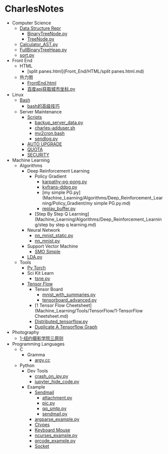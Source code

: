 # CharlesNotes

- Computer Science
  - [Data Structure Repr](Computer_Science/DataStructureRepr/README.md)
    * [BinaryTreeNode.py](Computer_Science/DataStructureRepr/BinaryTreeNode.py.md)
    * [TreeNode.py](Computer_Science/DataStructureRepr/TreeNode.py.md)
  * [Calculator_AST.py](Computer_Science/Calculator_AST.py.md)
  * [FullBinaryTreeHeap.py](Computer_Science/FullBinaryTreeHeap.py.md)
  * [sort.py](Computer_Science/sort.py.md)
- Front End
  - HTML
    * [split panes.html](Front_End/HTML/split panes.html.md)
  - 热力图
    * [FrontEnd.html](Front_End/热力图/FrontEnd.html.md)
    * [百度api获取城市坐标.py](Front_End/热力图/百度api获取城市坐标.py.md)
- Linux
  - [Bash](Linux/Bash/README.md)
    * [bash的高级技巧](Linux/Bash/bash的高级技巧.md)
  - Server Maintenance
    - [Scripts](Linux/Server_Maintenance/scripts/README.md)
      * [backup_server_data.py](Linux/Server_Maintenance/scripts/backup_server_data.py.md)
      * [charles-adduser.sh](Linux/Server_Maintenance/scripts/charles-adduser.sh.md)
      * [mv2cron.bash](Linux/Server_Maintenance/scripts/mv2cron.bash.md)
      * [sendlog.py](Linux/Server_Maintenance/scripts/sendlog.py.md)
    * [AUTO UPGRADE](Linux/Server_Maintenance/AUTO_UPGRADE.md)
    * [QUOTA](Linux/Server_Maintenance/QUOTA.md)
    * [SECURITY](Linux/Server_Maintenance/SECURITY.md)
- Machine Learning
  - Algorithms
    - Deep Reinforcement Learning
      - Policy Gradient
        * [karpathy-pg-pong.py](Machine_Learning/Algorithms/Deep_Reinforcement_Learning/Policy_Gradient/karpathy-pg-pong.py.md)
        * [kvfrans-ddpg.py](Machine_Learning/Algorithms/Deep_Reinforcement_Learning/Policy_Gradient/kvfrans-ddpg.py.md)
        * [my simple PG.py](Machine_Learning/Algorithms/Deep_Reinforcement_Learning/Policy_Gradient/my simple PG.py.md)
        * [replay_buffer.py](Machine_Learning/Algorithms/Deep_Reinforcement_Learning/Policy_Gradient/replay_buffer.py.md)
      * [Step By Step Q Learning](Machine_Learning/Algorithms/Deep_Reinforcement_Learning/step by step q learning.md)
    - Neural Network
      * [nn_mnist_static.py](Machine_Learning/Algorithms/NeuralNetwork/nn_mnist_static.py.md)
      * [nn_mnist.py](Machine_Learning/Algorithms/NeuralNetwork/nn_mnist.py.md)
    - Support Vector Machine
      * [SMO Simple](Machine_Learning/Algorithms/SupportVectorMachine/SMO_Simple.md)
    * [LDA.py](Machine_Learning/Algorithms/LDA.py.md)
  - Tools
    - [Py Torch](Machine_Learning/Tools/PyTorch/README.md)
    - Sci Kit Learn
      * [tsne.py](Machine_Learning/Tools/SciKit-Learn/tsne.py.md)
    - [Tensor Flow](Machine_Learning/Tools/TensorFlow/README.md)
      - Tensor Board
        * [mnist_with_summaries.py](Machine_Learning/Tools/TensorFlow/TensorBoard/mnist_with_summaries.py.md)
        * [tensorboard_advanced.py](Machine_Learning/Tools/TensorFlow/TensorBoard/tensorboard_advanced.py.md)
      * [1 Tensor Flow Cheetsheet](Machine_Learning/Tools/TensorFlow/1-TensorFlow Cheetsheet.md)
      * [Distributed_tensorflow.py](Machine_Learning/Tools/TensorFlow/Distributed_tensorflow.py.md)
      * [Duplicate A Tensorflow Graph](Machine_Learning/Tools/TensorFlow/Duplicate_a_tensorflow_graph.md)
- Photography
  * [1-纽约摄影学院三原则](Photography/1-纽约摄影学院三原则.md)
- Programming Languages
  - C
    - Gramma
      * [argv.cc](Programming_Languages/C++/Gramma/argv.cc.md)
  - Python
    - Dev Tools
      * [crash_on_ipy.py](Programming_Languages/Python/DevTools/crash_on_ipy.py.md)
      * [jupyter_hide_code.py](Programming_Languages/Python/DevTools/jupyter_hide_code.py.md)
    - Example
      - [Sendmail](Programming_Languages/Python/Example/sendmail/README.md)
        * [attachment.py](Programming_Languages/Python/Example/sendmail/attachment.py.md)
        * [pic.py](Programming_Languages/Python/Example/sendmail/pic.py.md)
        * [qq_smtp.py](Programming_Languages/Python/Example/sendmail/qq_smtp.py.md)
        * [sendmail.py](Programming_Languages/Python/Example/sendmail/sendmail.py.md)
      * [argparse_example.py](Programming_Languages/Python/Example/argparse_example.py.md)
      * [Ctypes](Programming_Languages/Python/Example/ctypes.md)
      * [Keyboard Mouse](Programming_Languages/Python/Example/keyboard-mouse.md)
      * [ncurses_example.py](Programming_Languages/Python/Example/ncurses_example.py.md)
      * [qrcode_example.py](Programming_Languages/Python/Example/qrcode_example.py.md)
      * [Socket](Programming_Languages/Python/Example/socket.md)
